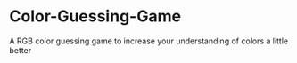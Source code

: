 # Color-Guessing-Game
A RGB color guessing game to increase your understanding of colors a little better
